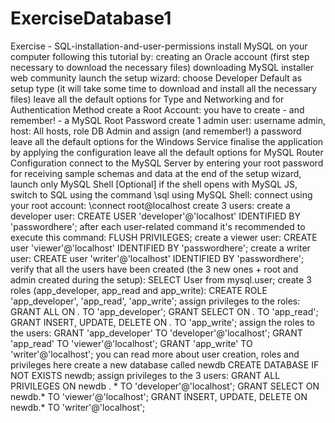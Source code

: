 # ExerciseDatabase1

Exercise - SQL-installation-and-user-permissions
install MySQL on your computer following this tutorial by:
creating an Oracle account (first step necessary to download the necessary files)
downloading MySQL installer web community
launch the setup wizard:
choose Developer Default as setup type (it will take some time to download and install all the necessary files)
leave all the default options for Type and Networking and for Authentication Method
create a Root Account:
you have to create - and remember! - a MySQL Root Password
create 1 admin user:
username admin, host: All hosts, role DB Admin and assign (and remember!) a password
leave all the default options for the Windows Service
finalise the application by applying the configuration
leave all the default options for MySQL Router Configuration
connect to the MySQL Server by entering your root password for receiving sample schemas and data
at the end of the setup wizard, launch only MySQL Shell
[Optional] if the shell opens with MySQL JS, switch to SQL using the command \sql
using MySQL Shell:
connect using your root account: \connect root@localhost
create 3 users:
create a developer user: CREATE USER 'developer'@'localhost' IDENTIFIED BY 'passwordhere';
after each user-related command it's recommended to execute this command: FLUSH PRIVILEGES;
create a viewer user: CREATE user 'viewer'@'localhost' IDENTIFIED BY 'passwordhere';
create a writer user: CREATE user 'writer'@'localhost' IDENTIFIED BY 'passwordhere';
verify that all the users have been created (the 3 new ones + root and admin created during the setup):
SELECT User from mysql.user;
create 3 roles (app_developer, app_read and app_write):
CREATE ROLE 'app_developer', 'app_read', 'app_write';
assign privileges to the roles:
GRANT ALL ON *.* TO 'app_developer';
GRANT SELECT ON *.* TO 'app_read';
GRANT INSERT, UPDATE, DELETE ON *.* TO 'app_write';
assign the roles to the users:
GRANT 'app_developer' TO 'developer'@'localhost';
GRANT 'app_read' TO 'viewer'@'localhost';
GRANT 'app_write' TO 'writer'@'localhost';
you can read more about user creation, roles and privileges here
create a new database called newdb
CREATE DATABASE IF NOT EXISTS newdb;
assign privileges to the 3 users:
GRANT ALL PRIVILEGES ON newdb . * TO 'developer'@'localhost';
GRANT SELECT ON newdb.* TO 'viewer'@'localhost';
GRANT INSERT, UPDATE, DELETE ON newdb.* TO 'writer'@'localhost';
